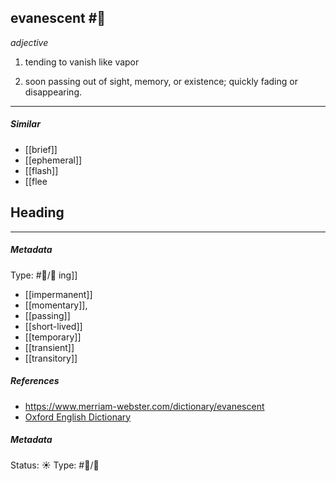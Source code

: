 ## evanescent #🧠  
_adjective_

1. tending to vanish like vapor

2. soon passing out of sight, memory, or existence; quickly fading or disappearing.

___

##### Similar
-   [[brief]]
-   [[ephemeral]]
-   [[flash]] 
-   [[flee
## Heading  


___

##### Metadata
Type: #🔵/💬 ing]]
-   [[impermanent]]
-   [[momentary]], 
-   [[passing]]
-   [[short-lived]]
-   [[temporary]]
-   [[transient]]
-   [[transitory]]

##### References 
- https://www.merriam-webster.com/dictionary/evanescent
- [Oxford English Dictionary](https://www.google.com/search?q=evanescent&source=hp&ei=qz4YYpfiCfaFwbkP7eq86As&iflsig=AHkkrS4AAAAAYhhMu0Ruzqftk39994UEv9o-c6J06mRI&oq=Evanescent&gs_lcp=Cgdnd3Mtd2l6EAEYADIICAAQgAQQsQMyCAgAEIAEELEDMgUIABCABDIFCAAQgAQyBQgAEIAEMgUIABCABDIFCAAQgAQyBQgAEIAEMgUIABCABDIFCAAQgARQAFgAYMkMaABwAHgAgAFjiAFjkgEBMZgBAKABAqABAQ&sclient=gws-wiz)

##### Metadata
Status: ☀️
Type: #🔵/💬 